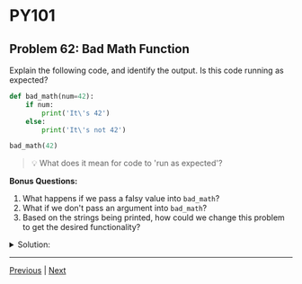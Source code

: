# PY101
## Problem 62: Bad Math Function

Explain the following code, and identify the output. Is this code running as expected?

```python
def bad_math(num=42):
    if num:
        print('It\'s 42')
    else:
        print('It\'s not 42')

bad_math(42)
```

> 💡 What does it mean for code to 'run as expected'?

**Bonus Questions:**
1. What happens if we pass a falsy value into `bad_math`?
2. What if we don't pass an argument into `bad_math`?
3. Based on the strings being printed, how could we change this problem to get the desired functionality?

<details>
<summary>Solution:</summary>

The code outputs: `It's 42`

However, the code is **not** running as expected. The function checks if `num` is truthy, not if it equals `42`. Any truthy value will print "It's 42", even if it's not actually `42`.

**Bonus Answers:**

**Bonus 1**: If we pass a falsy value (like `0`, `""`, `None`, etc.), it will print "It's not 42", even though `0` is not `42`.

**Bonus 2**: If we don't pass an argument, the default value `42` is used, so it prints "It's 42".

**Bonus 3**: We should change the condition to `if num == 42:` to check for actual equality rather than truthiness.

</details>

---

[Previous](061.md) | [Next](063.md)

